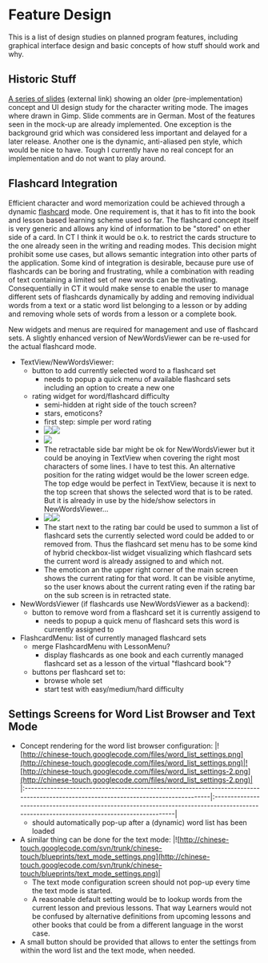 # Feature Design #
This is a list of design studies on planned program features, including graphical interface design and basic concepts of how stuff should work and why.

## Historic Stuff ##
[A series of slides](http://m20s08.vip-server.net/chinesisch/00_dummy.png.html) (external link) showing an older (pre-implementation) concept and UI design study for the character writing mode. The images where drawn in Gimp. Slide comments are in German. Most of the features seen in the mock-up are already implemented. One exception is the background grid which was considered less important and delayed for a later release. Another one is the dynamic, anti-aliased pen style, which would be nice to have. Tough I currently have no real concept for an implementation and do not want to play around.

## Flashcard Integration ##
Efficient character and word memorization could be achieved through a dynamic [flashcard](http://en.wikipedia.org/wiki/Flashcard) mode. One requirement is, that it has to fit into the book and lesson based learning scheme used so far.
The flashcard concept itself is very generic and allows any kind of information to be "stored" on ether side of a card. In CT I think it would be o.k. to restrict the cards structure to the one already seen in the writing and reading modes. This decision might prohibit some use cases, but allows semantic integration into other parts of the application.
Some kind of integration is desirable, because pure use of flashcards can be boring and frustrating, while a combination with reading of text containing a limited set of new words can be motivating. Consequentially in CT it would make sense to enable the user to manage different sets of flashcards dynamically by adding and removing individual words from a text or a static word list belonging to a lesson or by adding and removing whole sets of words from a lesson or a complete book.

New widgets and menus are required for management and use of flashcard sets. A slightly enhanced version of NewWordsViewer can be re-used for the actual flashcard mode.

  * TextView/NewWordsViewer:
    * button to add currently selected word to a flashcard set
      * needs to popup a quick menu of available flashcard sets including an option to create a new one
    * rating widget for word/flashcard difficulty
      * semi-hidden at right side of the touch screen?
      * stars, emoticons?
      * first step: simple per word rating
      * <img src='http://chinese-touch.googlecode.com/files/smilie_tab.png' /><img src='http://chinese-touch.googlecode.com/files/smilie_tab2.png' />
      * <img src='http://chinese-touch.googlecode.com/files/smilie_tab_detail_levels.png' />
      * The retractable side bar might be ok for NewWordsViewer but it could be anoying in TextView when covering the right most characters of some lines. I have to test this. An alternative position for the rating widget would be the lower screen edge. The top edge would be perfect in TextView, because it is next to the top screen that shows the selected word that is to be rated. But it is already in use by the hide/show selectors in NewWordsViewer...
      * <img src='http://chinese-touch.googlecode.com/files/smilie_tab3.png' /><img src='http://chinese-touch.googlecode.com/files/smilie_tab_bottom_detail.png' />
      * The start next to the rating bar could be used to summon a list of flashcard sets the currently selected word could be added to or removed from. Thus the flashcard set menu has to be some kind of hybrid checkbox-list widget visualizing which flashcard sets the current word is already assigned to and which not.
      * The emoticon an the upper right corner of the main screen shows the current rating for that word. It can be visible anytime, so the user knows about the current rating even if the rating bar on the sub screen is in retracted state.
  * NewWordsViewer (if flashcards use NewWordsViewer as a backend):
    * button to remove word from a flashcard set it is currently assigend to
      * needs to popup a quick menu of flashcard sets this word is currently assigned to
  * FlashcardMenu: list of currently managed flashcard sets
    * merge FlashcardMenu with LessonMenu?
      * display flashcards as one book and each currently managed flashcard set as a lesson of the virtual "flashcard book"?
    * buttons per flashcard set to:
      * browse whole set
      * start test with easy/medium/hard difficulty

## Settings Screens for Word List Browser and Text Mode ##
  * Concept rendering for the word list browser configuration: |![http://chinese-touch.googlecode.com/files/word_list_settings.png](http://chinese-touch.googlecode.com/files/word_list_settings.png)|![http://chinese-touch.googlecode.com/files/word_list_settings-2.png](http://chinese-touch.googlecode.com/files/word_list_settings-2.png)|
|:------------------------------------------------------------------------------------------------------------------------------------|:----------------------------------------------------------------------------------------------------------------------------------------|
    * should automatically pop-up after a (dynamic) word list has been loaded
  * A similar thing can be done for the text mode: |![http://chinese-touch.googlecode.com/svn/trunk/chinese-touch/blueprints/text_mode_settings.png](http://chinese-touch.googlecode.com/svn/trunk/chinese-touch/blueprints/text_mode_settings.png)|
    * The text mode configuration screen should not pop-up every time the text mode is started.
    * A reasonable default setting would be to lookup words from the current lesson and previous lessons. That way Learners would not be confused by alternative definitions from upcoming lessons and other books that could be from a different language in the worst case.
  * A small button should be provided that allows to enter the settings from within the word list and the text mode, when needed.